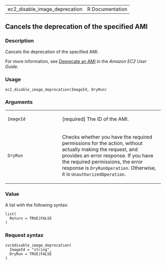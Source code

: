 <table style="width: 100%;">
<tbody>
<tr class="odd">
<td>ec2_disable_image_deprecation</td>
<td style="text-align: right;">R Documentation</td>
</tr>
</tbody>
</table>

## Cancels the deprecation of the specified AMI

### Description

Cancels the deprecation of the specified AMI.

For more information, see [Deprecate an
AMI](https://docs.aws.amazon.com/AWSEC2/latest/UserGuide/ami-deprecate.html)
in the *Amazon EC2 User Guide*.

### Usage

    ec2_disable_image_deprecation(ImageId, DryRun)

### Arguments

<table>
<colgroup>
<col style="width: 35%" />
<col style="width: 65%" />
</colgroup>
<tbody>
<tr class="odd">
<td><code
id="ec2_disable_image_deprecation_:_ImageId">ImageId</code></td>
<td><p>[required] The ID of the AMI.</p></td>
</tr>
<tr class="even">
<td><code id="ec2_disable_image_deprecation_:_DryRun">DryRun</code></td>
<td><p>Checks whether you have the required permissions for the action,
without actually making the request, and provides an error response. If
you have the required permissions, the error response is
<code>DryRunOperation</code>. Otherwise, it is
<code>UnauthorizedOperation</code>.</p></td>
</tr>
</tbody>
</table>

### Value

A list with the following syntax:

    list(
      Return = TRUE|FALSE
    )

### Request syntax

    svc$disable_image_deprecation(
      ImageId = "string",
      DryRun = TRUE|FALSE
    )
